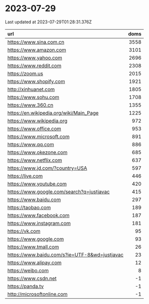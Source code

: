 # 2023-07-29

<!-- BEGIN -->
Last updated at 2023-07-29T01:28:31.376Z

url | doms
:- | -:
https://www.sina.com.cn | 3558
https://www.amazon.com | 3101
https://www.yahoo.com | 2696
https://www.reddit.com | 2308
https://zoom.us | 2015
https://www.shopify.com | 1921
http://xinhuanet.com | 1805
https://www.sohu.com | 1708
https://www.360.cn | 1355
https://en.wikipedia.org/wiki/Main_Page | 1225
https://www.wikipedia.org | 972
https://www.office.com | 953
https://www.microsoft.com | 891
https://www.qq.com | 886
https://www.okezone.com | 685
https://www.netflix.com | 637
https://www.jd.com/?country=USA | 597
https://live.com | 446
https://www.youtube.com | 420
https://www.google.com/search?q=justjavac | 415
https://www.baidu.com | 297
https://taobao.com | 189
https://www.facebook.com | 187
https://www.instagram.com | 181
https://vk.com | 95
https://www.google.com | 93
https://www.tmall.com | 26
https://www.baidu.com/s?ie=UTF-8&wd=justjavac | 23
https://www.alipay.com | 12
https://weibo.com | 8
https://www.csdn.net | -1
https://panda.tv | -1
http://microsoftonline.com | -1
<!-- END -->
